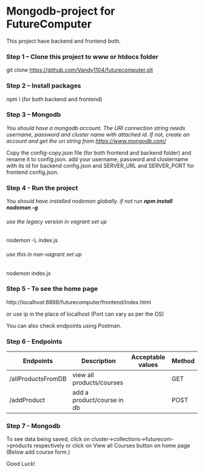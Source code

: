 # Mongodb-project for FutureComputer


This project have backend and frontend both.

### Step 1 – Clone this project to www or htdocs folder


git clone https://github.com/Vandy1104/futurecomputer.git


### Step 2 – Install packages

npm i (for both backend and frontend)


### Step 3 – Mongodb

*You should have a mongodb account. The URI connection string needs username, password and cluster name with attached id. If not, create an account and get the uri string from https://www.mongodb.com/*

Copy the config-copy.json file (for both frontend and backend folder) and rename it to config.json. add your username, password and clustername with its id for backend config.json and SERVER_URL and SERVER_PORT for frontend config.json.

### Step 4 - Run the project

*You should have installed nodemon globally. if not run **npm install nodemon -g***

###### use the legacy version in vagrant set up
nodemon -L index.js


###### use this in non-vagrant set up
nodemon index.js


### Step 5 - To see the home page

http://localhost:8888/futurecomputer/frontend/index.html

or use ip in the place of localhost (Port can vary as per the OS)

You can also check endpoints using Postman.


### Step 6 - Endpoints

**Endpoints**       | **Description**             |**Acceptable values**| **Method**|
--------------------|-----------------------------|---------------------|-----------|
|/allProductsFromDB | view all products/courses   |                     | GET       |
|/addProduct        | add a product/course in db  |                     | POST      |



### Step 7 - Mongodb

To see data being saved,  click on cluster->collections->futurecom->products respectively
or
click on View all Courses button on home page (Below add course form.)



Good Luck!
